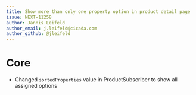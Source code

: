 ```yaml
---
title: Show more than only one property option in product detail page
issue: NEXT-11258
author: Jannis Leifeld
author_email: j.leifeld@cicada.com 
author_github: @jleifeld
---
```

# Core
* Changed `sortedProperties` value in ProductSubscriber to show all assigned options
